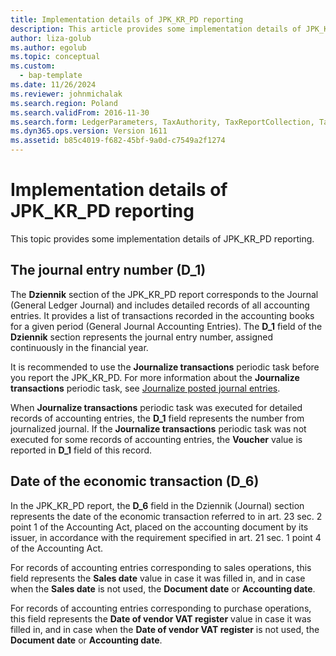 ```yaml
---
title: Implementation details of JPK_KR_PD reporting
description: This article provides some implementation details of JPK_KR_PD report in legal entities in Poland.
author: liza-golub
ms.author: egolub
ms.topic: conceptual
ms.custom: 
  - bap-template
ms.date: 11/26/2024
ms.reviewer: johnmichalak
ms.search.region: Poland
ms.search.validFrom: 2016-11-30
ms.search.form: LedgerParameters, TaxAuthority, TaxReportCollection, TaxTable
ms.dyn365.ops.version: Version 1611
ms.assetid: b85c4019-f682-45bf-9a0d-c7549a2f1274
---
```

# Implementation details of JPK_KR_PD reporting

This topic provides some implementation details of JPK_KR_PD reporting.

## The journal entry number (D_1)

The **Dziennik** section of the JPK_KR_PD report corresponds to the Journal (General Ledger Journal) and includes detailed records of all accounting entries. 
It provides a list of transactions recorded in the accounting books for a given period (General Journal Accounting Entries).
The **D_1** field of the **Dziennik** section represents the journal entry number, assigned continuously in the financial year.

It is recommended to use the **Journalize transactions** periodic task before you report the JPK_KR_PD. 
For more information about the **Journalize transactions** periodic task, see [Journalize posted journal entries](../../general-ledger/tasks/journalize-posted-journal-entries.md).

When **Journalize transactions** periodic task was executed for detailed records of accounting entries, the **D_1** field represents the number from journalized journal. 
If the **Journalize transactions** periodic task was not executed for some records of accounting entries, the **Voucher** value is reported in **D_1** field of this record.

## Date of the economic transaction (D_6)

In the JPK_KR_PD report, the **D_6** field in the Dziennik (Journal) section represents the date of the economic transaction referred to in art. 23 sec. 2 point 1 of the Accounting Act, placed on the accounting document by its issuer, in accordance with the requirement specified in art. 21 sec. 1 point 4 of the Accounting Act.

For records of accounting entries corresponding to sales operations, this field represents the **Sales date** value in case it was filled in, and in case when the **Sales date** is not used, the **Document date** or **Accounting date**.

For records of accounting entries corresponding to purchase operations, this field represents the **Date of vendor VAT register** value in case it was filled in, and in case when the **Date of vendor VAT register** is not used, the **Document date** or **Accounting date**.


